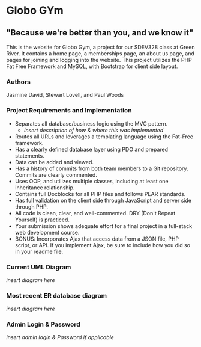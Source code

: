 # Globo GYm
## "Because we're better than you, and we know it"

This is the website for Globo Gym, a project for our SDEV328 class at Green River.  It contains a home page, a memberships page, an about us page, and pages for joining and logging into the website.  This project utilizes the PHP Fat Free Framework and MySQL, with Bootstrap for client side layout.

### Authors

Jasmine David, Stewart Lovell, and Paul Woods

### Project Requirements and Implementation

- Separates all database/business logic using the MVC pattern.
  - *insert description of how & where this was implemented*
- Routes all URLs and leverages a templating language using the Fat-Free framework.
- Has a clearly defined database layer using PDO and prepared statements. 
- Data can be added and viewed.
- Has a history of commits from both team members to a Git repository. Commits are clearly commented.
- Uses OOP, and utilizes multiple classes, including at least one inheritance relationship.
- Contains full Docblocks for all PHP files and follows PEAR standards.
- Has full validation on the client side through JavaScript and server side through PHP.
- All code is clean, clear, and well-commented. DRY (Don't Repeat Yourself) is practiced.
- Your submission shows adequate effort for a final project in a full-stack web development course.
- BONUS:  Incorporates Ajax that access data from a JSON file, PHP script, or API. If you implement Ajax, be sure to include how you did so in your readme file.

### Current UML Diagram

*insert diagram here*

### Most recent ER database diagram

*insert diagram here*

### Admin Login & Password

*insert admin login & Password if applicable*

